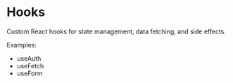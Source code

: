 # Hooks

Custom React hooks for state management, data fetching, and side effects.

Examples:
- useAuth
- useFetch
- useForm

